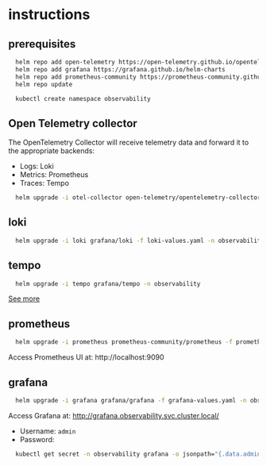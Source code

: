 # instructions

## prerequisites

```bash
  helm repo add open-telemetry https://open-telemetry.github.io/opentelemetry-helm-charts
  helm repo add grafana https://grafana.github.io/helm-charts
  helm repo add prometheus-community https://prometheus-community.github.io/helm-charts
  helm repo update
```

```bash
  kubectl create namespace observability
```

## Open Telemetry collector

The OpenTelemetry Collector will receive telemetry data and forward it to the appropriate backends:
- Logs:  Loki
- Metrics: Prometheus
- Traces: Tempo

```bash
  helm upgrade -i otel-collector open-telemetry/opentelemetry-collector -f otel-collector-values.yaml -n observability
```

## loki

```bash
  helm upgrade -i loki grafana/loki -f loki-values.yaml -n observability
```

## tempo

```bash
  helm upgrade -i tempo grafana/tempo -n observability
```

[See more](https://github.com/grafana/helm-charts/tree/main/charts/tempo)

## prometheus

```bash
  helm upgrade -i prometheus prometheus-community/prometheus -f prometheus-values.yaml -n observability
```

Access Prometheus UI at: http://localhost:9090

## grafana

```bash
  helm upgrade -i grafana grafana/grafana -f grafana-values.yaml -n observability
```

Access Grafana at: http://grafana.observability.svc.cluster.local/

- Username: `admin`
- Password:
```bash
  kubectl get secret -n observability grafana -o jsonpath="{.data.admin-password}" | base64 --decode ; echo
```
